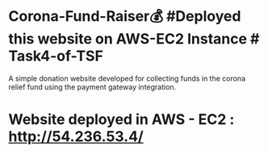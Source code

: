 # Corona-Fund-Raiser💰 #Deployed this website on AWS-EC2 Instance # Task4-of-TSF
A simple donation website developed for collecting funds in the corona relief fund using the payment gateway integration.

# Website deployed in AWS - EC2 : http://54.236.53.4/ 


